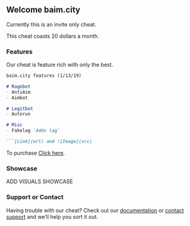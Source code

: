 ## Welcome baim.city

Currently this is an invite only cheat.

This cheat coasts 20 dollars a month.

### Features

Our cheat is feature rich with only the best.

```markdown
baim.city features (1/13/19)

# Ragebot
- AntiAim
- Aimbot

# Legitbot
- Autorun

# Misc
- Fakelag `Adds lag`

```[Link](url) and ![Image](src)
```

To purchase [Click here](https://paypal.me/swoopfwgh87y69w8gh7fws8hfwse).

### Showcase

ADD VISUALS SHOWCASE

### Support or Contact

Having trouble with our cheat? Check out our [documentation](https://help.baim.city/) or [contact support](https://baim.city/contact) and we’ll help you sort it out.
